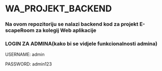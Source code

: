 # WA_PROJEKT_BACKEND

### Na ovom repozitoriju se nalazi backend kod za projekt E-scapeRoom za kolegij Web aplikacije

### LOGIN ZA ADMINA(kako bi se vidjele funkcionalnosti admina)

USERNAME: admin

PASSWORD: admin123
